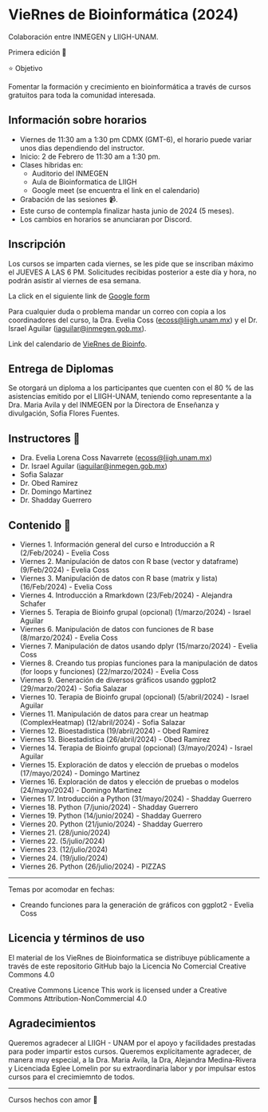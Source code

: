 # VieRnes de Bioinformática (2024)

Colaboración entre INMEGEN y LIIGH-UNAM.

Primera edición 💜

⭐ Objetivo

Fomentar la formación y crecimiento en bioinformática a través de cursos gratuitos para toda la comunidad interesada.

## Información sobre horarios 

- Viernes de 11:30 am a 1:30 pm CDMX (GMT-6), el horario puede variar unos dias dependiendo del instructor.
- Inicio: 2 de Febrero de 11:30 am a 1:30 pm.
- Clases hibridas en:
    - Auditorio del INMEGEN
    - Aula de Bioinformatica de LIIGH
    - Google meet (se encuentra el link en el calendario)
- Grabación de las sesiones 📹.
- Este curso de contempla finalizar hasta junio de 2024 (5 meses).
- Los cambios en horarios se anunciaran por Discord.

## Inscripción

Los cursos se imparten cada viernes, se les pide que se inscriban máximo el JUEVES A LAS 6 PM. Solicitudes recibidas posterior a este día y hora, no podrán asistir al viernes de esa semana.

La click en el siguiente link de [Google form](https://forms.gle/7e2e2mrLHG3HqQeu5)

Para cualquier duda o problema mandar un correo con copia a los coordinadores del curso, la Dra. Evelia Coss (ecoss@liigh.unam.mx) y el Dr. Israel Aguilar (iaguilar@inmegen.gob.mx).

Link del calendario de [VieRnes de Bioinfo](https://calendar.google.com/calendar/u/1?cid=MDdmMzVjZTU2MGJiMzg1M2E1MTk5NDUwZTlkOTEwOTM1NTc2ZGYxODVlOGZhNmQyMDAzZmY4OTJhMTkzN2I4MUBncm91cC5jYWxlbmRhci5nb29nbGUuY29t).

## Entrega de Diplomas

Se otorgará un diploma a los participantes que cuenten con el 80 % de las asistencias emitido por el LIIGH-UNAM, teniendo como representante a la Dra. Maria Avila y del INMEGEN por la Directora de Enseñanza y divulgación, Sofia Flores Fuentes.

## Instructores 👾

- Dra. Evelia Lorena Coss Navarrete (ecoss@liigh.unam.mx)
- Dr. Israel Aguilar (iaguilar@inmegen.gob.mx)
- Sofia Salazar
- Dr. Obed Ramirez
- Dr. Domingo Martinez
- Dr. Shadday Guerrero

## Contenido 📌

- Viernes 1. Información general del curso e Introducción a R (2/Feb/2024) - Evelia Coss
- Viernes 2. Manipulación de datos con R base (vector y dataframe) (9/Feb/2024) - Evelia Coss
- Viernes 3. Manipulación de datos con R base (matrix y lista) (16/Feb/2024) - Evelia Coss
- Viernes 4. Introducción a Rmarkdown (23/Feb/2024) - Alejandra Schafer
- Viernes 5. Terapia de Bioinfo grupal (opcional) (1/marzo/2024) - Israel Aguilar
- Viernes 6. Manipulación de datos con funciones de R base (8/marzo/2024) - Evelia Coss
- Viernes 7. Manipulación de datos usando dplyr (15/marzo/2024) - Evelia Coss
- Viernes 8. Creando tus propias funciones para la manipulación de datos (for loops y funciones) (22/marzo/2024) - Evelia Coss
- Viernes 9. Generación de diversos gráficos usando ggplot2 (29/marzo/2024) - Sofia Salazar
- Viernes 10. Terapia de Bioinfo grupal (opcional) (5/abril/2024) - Israel Aguilar
- Viernes 11. Manipulación de datos para crear un heatmap (ComplexHeatmap) (12/abril/2024) - Sofia Salazar
- Viernes 12. Bioestadistica (19/abril/2024) - Obed Ramirez
- Viernes 13. Bioestadistica (26/abril/2024) - Obed Ramirez
- Viernes 14. Terapia de Bioinfo grupal (opcional) (3/mayo/2024) - Israel Aguilar
- Viernes 15. Exploración de datos y elección de pruebas o modelos (17/mayo/2024) - Domingo Martinez
- Viernes 16. Exploración de datos y elección de pruebas o modelos (24/mayo/2024) - Domingo Martinez
- Viernes 17. Introducción a Python (31/mayo/2024) - Shadday Guerrero
- Viernes 18. Python (7/junio/2024) - Shadday Guerrero
- Viernes 19. Python (14/junio/2024) - Shadday Guerrero
- Viernes 20. Python (21/junio/2024) - Shadday Guerrero
- Viernes 21.  (28/junio/2024) 
- Viernes 22.  (5/julio/2024) 
- Viernes 23.  (12/julio/2024)
- Viernes 24.  (19/julio/2024)
- Viernes 26. Python (26/julio/2024) - PIZZAS

-------------

Temas por acomodar en fechas:

- Creando funciones para la generación de gráficos con ggplot2 - Evelia Coss

## Licencia y términos de uso

El material de los VieRnes de Bioinformatica se distribuye públicamente a través de este repositorio GitHub bajo la Licencia No Comercial Creative Commons 4.0

Creative Commons Licence This work is licensed under a Creative Commons Attribution-NonCommercial 4.0

## Agradecimientos

Queremos agradecer al LIIGH - UNAM por el apoyo y facilidades prestadas para poder impartir estos cursos. Queremos explícitamente agradecer, de manera muy especial, a la Dra. Maria Avila, la Dra, Alejandra Medina-Rivera y Licenciada Eglee Lomelin por su extraordinaria labor y por impulsar estos cursos para el crecimiemnto de todos.

--------------
Cursos hechos con amor 💜
